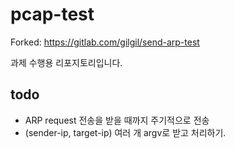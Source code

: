 # pcap-test
Forked: https://gitlab.com/gilgil/send-arp-test

과제 수행용 리포지토리입니다.

## todo
* ARP request 전송을 받을 때까지 주기적으로 전송
* (sender-ip, target-ip) 여러 개 argv로 받고 처리하기.
